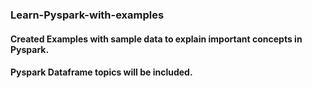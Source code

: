 ### Learn-Pyspark-with-examples
#### Created Examples with sample data to explain important concepts in Pyspark.
#### Pyspark Dataframe  topics will be included. 
#### 
